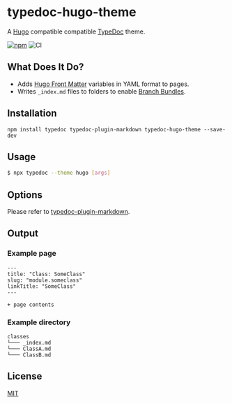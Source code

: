 # typedoc-hugo-theme

A [Hugo](https://gohugo.io/) compatible compatible
[TypeDoc](https://github.com/TypeStrong/typedoc) theme.

[![npm](https://img.shields.io/npm/v/typedoc-hugo-theme.svg)](https://www.npmjs.com/package/typedoc-hugo-theme)
![CI](https://github.com/tgreyuk/typedoc-plugin-markdown/actions/workflows/ci.yml/badge.svg?branch=master)

## What Does It Do?

-   Adds [Hugo Front Matter](https://gohugo.io/content-management/front-matter/)
    variables in YAML format to pages.
-   Writes `_index.md` files to folders to enable
    [Branch Bundles](https://gohugo.io/content-management/page-bundles/#branch-bundles).

## Installation

```shell
npm install typedoc typedoc-plugin-markdown typedoc-hugo-theme --save-dev
```

## Usage

```bash
$ npx typedoc --theme hugo [args]
```

## Options

Please refer to
[typedoc-plugin-markdown](https://github.com/tgreyuk/typedoc-plugin-markdown/blob/master/packages/typedoc-plugin-markdown/README.md#options).

## Output

### Example page

```
---
title: "Class: SomeClass"
slug: "module.someclass"
linkTitle: "SomeClass"
---

+ page contents
```

### Example directory

```
classes
└─── _index.md
└─── ClassA.md
└─── ClassB.md
```

## License

[MIT](https://github.com/tgreyuk/typedoc-plugin-markdown/blob/master/packages/typedoc-hugo-theme/LICENSE)
